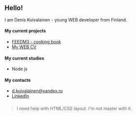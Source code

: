 ## Hello!

I am Denis Kuivalainen - young WEB developer from Finland.

#### My current projects
* [FEEDM3 - cooking book](https://github.com/DenisKuivalainen/softdevproj)
* [My WEB CV](https://github.com/DenisKuivalainen/godlike)

#### My current studies
* Node js

#### My contacts
* d.kuivalainen@yandex.ru
* [LinkedIn](https://www.linkedin.com/in/denis-kuivalainen-36119a1a3/)

##### 
>I need help with HTML/CSS layout. I'm not master with it.
